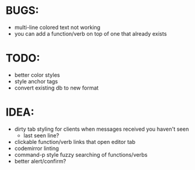 BUGS:
=====

* multi-line colored text not working
* you can add a function/verb on top of one that already exists

TODO:
=====

* better color styles
* style anchor tags
* convert existing db to new format

IDEA:
=====

* dirty tab styling for clients when messages received you haven't seen
  * last seen line?
* clickable function/verb links that open editor tab
* codemirror linting
* command-p style fuzzy searching of functions/verbs
* better alert/confirm?
